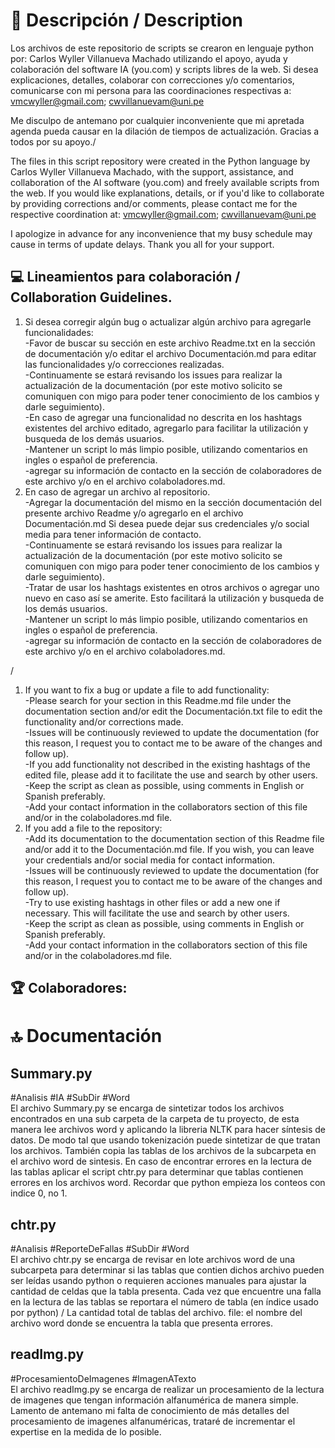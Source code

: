 # 💫 Descripción / Description
Los archivos de este repositorio de scripts se crearon en lenguaje python por: Carlos Wyller Villanueva Machado utilizando el apoyo, ayuda y colaboración del software IA (you.com) y scripts libres de la web. Si desea explicaciones, detalles, colaborar con correcciones y/o comentarios, comunicarse con mi persona para las coordinaciones respectivas a:
vmcwyller@gmail.com;
cwvillanuevam@uni.pe

Me disculpo de antemano por cualquier inconveniente que mi apretada agenda pueda causar en la dilación de tiempos de actualización. Gracias a todos por su apoyo./

The files in this script repository were created in the Python language by Carlos Wyller Villanueva Machado, with the support, assistance, and collaboration of the AI software (you.com) and freely available scripts from the web. If you would like explanations, details, or if you'd like to collaborate by providing corrections and/or comments, please contact me for the respective coordination at:
vmcwyller@gmail.com;
cwvillanuevam@uni.pe

I apologize in advance for any inconvenience that my busy schedule may cause in terms of update delays. Thank you all for your support.

## 💻 Lineamientos para colaboración / Collaboration Guidelines.
1. Si desea corregir algún bug o actualizar algún archivo para agregarle funcionalidades:  
-Favor de buscar su sección en este archivo Readme.txt en la sección de documentación y/o editar el archivo Documentación.md para editar las funcionalidades y/o correcciones realizadas.  
-Continuamente se estará revisando los issues  para realizar la actualización de la documentación (por este motivo solicito se comuniquen con migo para poder tener conocimiento de los cambios y darle seguimiento).  
-En caso de agregar una funcionalidad no descrita en los hashtags existentes del archivo editado, agregarlo para facilitar la utilización y busqueda de los demás usuarios.  
-Mantener un script lo más limpio  posible, utilizando comentarios en ingles o español de preferencia.  
-agregar su información de contacto en la sección de colaboradores de este archivo y/o en el archivo   colaboladores.md.  
2. En caso de agregar un archivo al repositorio.  
-Agregar la documentación del mismo en la sección documentación del presente archivo Readme y/o agregarlo en el archivo Documentación.md Si desea puede dejar sus credenciales y/o social media para tener información de contacto.  
-Continuamente se estará revisando los issues  para realizar la actualización de la documentación (por este motivo solicito se comuniquen con migo para poder tener conocimiento de los cambios y darle seguimiento).  
-Tratar de usar los hashtags existentes en otros archivos o agregar uno nuevo en caso así se amerite. Esto facilitará la utilización y busqueda de los demás usuarios.  
-Mantener un script lo más limpio  posible, utilizando comentarios en ingles o español de preferencia.  
-agregar su información de contacto en la sección de colaboradores de este archivo y/o en el archivo colaboladores.md.  

/

1. If you want to fix a bug or update a file to add functionality:  
-Please search for your section in this Readme.md file under the documentation section and/or edit the Documentación.txt file to edit the functionality and/or corrections made.  
-Issues will be continuously reviewed to update the documentation (for this reason, I request you to contact me to be aware of the changes and follow up).  
-If you add functionality not described in the existing hashtags of the edited file, please add it to facilitate the use and search by other users.  
-Keep the script as clean as possible, using comments in English or Spanish preferably.  
-Add your contact information in the collaborators section of this file and/or in the colaboladores.md file.  
2. If you add a file to the repository:  
-Add its documentation to the documentation section of this Readme file and/or add it to the Documentación.md file. If you wish, you can leave your credentials and/or social media for contact information.  
-Issues will be continuously reviewed to update the documentation (for this reason, I request you to contact me to be aware of the changes and follow up).  
-Try to use existing hashtags in other files or add a new one if necessary. This will facilitate the use and search by other users.  
-Keep the script as clean as possible, using comments in English or Spanish preferably.  
-Add your contact information in the collaborators section of this file and/or in the colaboladores.md file.  

## 🏆 Colaboradores:




# 🔝 Documentación
## Summary.py
#Analisis #IA #SubDir #Word  
El archivo Summary.py se encarga de sintetizar todos los archivos encontrados en una sub carpeta de la carpeta de tu proyecto, de esta manera lee archivos word y aplicando la libreria NLTK para hacer síntesis de datos. De modo tal que usando tokenización puede sintetizar de que tratan los archivos. También copia las tablas de los archivos de la subcarpeta en el archivo word de sintesis. En caso de encontrar errores en la lectura de las tablas aplicar el script chtr.py para determinar que tablas contienen errores en los archivos  word. Recordar que python empieza los conteos con indice 0, no 1.

## chtr.py
#Analisis #ReporteDeFallas #SubDir #Word  
El archivo chtr.py se encarga de revisar en lote archivos word de una subcarpeta para determinar si las tablas que contien dichos archivo pueden ser leídas usando python o requieren acciones manuales para ajustar la cantidad de celdas que la tabla presenta. Cada vez que encuentre una falla en la lectura de las tablas se reportara el número de tabla (en índice usado por python) / La cantidad total de tablas del archivo. file: el nombre del archivo word donde se encuentra la tabla que presenta errores.

## readImg.py
#ProcesamientoDeImagenes #ImagenATexto  
El archivo readImg.py se encarga de realizar un procesamiento de la lectura de imagenes que tengan información alfanumérica de manera simple. Lamento de antemano mi falta de conocimiento de más detalles del procesamiento de imagenes alfanuméricas, trataré de incrementar el expertise en la medida de lo posible.

